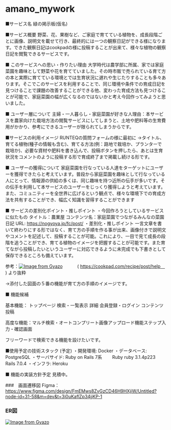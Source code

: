 # amano_mywork
■サービス名
緑の掲示板(仮名)

■サービス概要
野菜、花、果樹など、ご家庭で育てている植物を、成長段階ごとに画像、説明文を載せて行き、最終的には一つの観察日記ができる様になります。できた観察日記はcookpadの様に投稿することが出来て、様々な植物の観察日記を閲覧できるサービスです。

■ このサービスへの思い・作りたい理由
大学時代は農学部に所属、家では家庭菜園を趣味として野菜や花を育てていました。その時市販で売られている育て方の本と実際に育てている環境とでは生育状況に遅れや生じたりすることも多々あります。そこでこのサービスを利用することで、同じ環境や条件での育成日記を見つけることで課題の改善することができる他、変わった育成方法も見つけることが可能で、家庭菜園の幅が広くなるのではないかと考え今回作ってみようと思いました。

■ ユーザー層について
主婦・一人暮らし・家庭菜園が好きな人理由：本サービスを農家向けた栽培方法の閲覧サービスにしてしまうと、土地や肥料等の生育費用がかかり、参考にできるユーザーが限られてしまうからです。

■サービスの利用イメージ
RUNTEQの質問フォームの様に最初に
→タイトル、育てる植物(種子の情報も含む)、育てる方法(例：路地で栽培か、プランターで栽培か)、必要な資材や肥料を書き込んで、投稿ボタンを押したら、あとは生育状況をコメントのように投稿する形で育成終了まで掲載し続ける形です。

■ ユーザーの獲得について
家庭菜園を行なっている人達をターゲットにユーザーを獲得できたらと考えています。普段から家庭菜園を趣味として行なっている人にとって、情報源の供給の多くは、同じ趣味を持つ近所の伝手が多いです。その伝手を利用して本サービスのユーザーをじっくり獲得しようと考えています。また、コミュニティーを全世界に広げるという観点で、様々な環境下での育成方法を共有することができ、幅広く知識を習得することができます

■ サービスの差別化ポイント・推しポイント
・今回作ろうとしているサービスに似たもの
タイトル：農業屋
コンテンツ名：家庭菜園でつながるみんなの菜園日記
URL: https://nogyoya.jp/fc/post/
・差別化・推しポイント
一言文章を書いて終わりにする形ではなく、育て方の手順を作る事が出来、画像付きで説明文やコメントを記述して、投稿することが可能。これにより、一目で見て成長の段階を追うことができ、育てる植物のイメージを把握することが可能です。また育てながら投稿したいというユーザーに対応できるように未完成でも下書きとして保存できるところも備えています。

参考：[![Image from Gyazo](https://i.gyazo.com/7f2f5e44ca7131f3ec58c24b669b4def.jpg)](https://gyazo.com/7f2f5e44ca7131f3ec58c24b669b4def)
　　　( https://cookpad.com/recipe/post/help　) より抜粋

→添付した図面の５番の機能が育て方の手順のイメージです。


■ 機能候補

基本機能：
トップページ
検索・一覧表示
詳細
会員登録・ログイン
コンテンツ投稿

高度な機能：マルチ検索・オートコンプリート画像アップロード機能ステップ入力・確認画面

フリーワードで検索できる機能を設けたいです。

■使用予定の技術スタック (予定)
・開発環境: Docker
・データベース: PostgreSQL
・サーバサイド: Ruby on Rails 7系
　　Ruby ruby 3.1.4p223 Rails 7.0.4
・インフラ: Heroku


■ 機能の実装方針予定
見積中。

###　画面遷移図
Figma：https://www.figma.com/design/FmEMws8ZvGzCD46H9HXjiW/Untitled?node-id=31-58&m=dev&t=3i0uKaflZp34jjKP-1

### ER図
[![Image from Gyazo](https://i.gyazo.com/57171ce44a340db2e77ae0b948cb747c.png)](https://gyazo.com/57171ce44a340db2e77ae0b948cb747c)